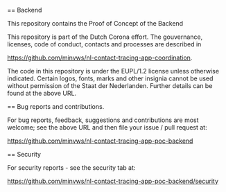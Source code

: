 == Backend

This repository contains the Proof of Concept of the Backend

This repository is part of the Dutch Corona effort. The gouvernance, 
licenses, code of conduct, contacts and processes are described in 

   https://github.com/minvws/nl-contact-tracing-app-coordination.

The code in this repository is under the EUPL/1.2 license unless 
otherwise indicated. Certain logos, fonts, marks and other insignia 
cannot be used without permission of the Staat der Nederlanden. Further
details can be found at the above URL.

== Bug reports and contributions.

For bug reports, feedback, suggestions and contributions are most welcome; 
see the above URL and then file your issue / pull request at:

   https://github.com/minvws/nl-contact-tracing-app-poc-backend

== Security 

For security reports - see the security tab at:

   https://github.com/minvws/nl-contact-tracing-app-poc-backend/security
 

